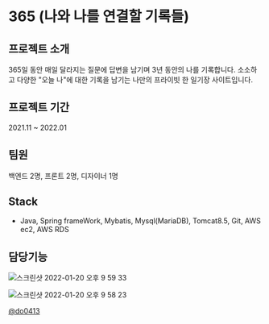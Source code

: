 # 365 (나와 나를 연결할 기록들)

## 프로젝트 소개
365일 동안 매일 달라지는 질문에 답변을 남기며 3년 동안의 나를 기록합니다.
소소하고 다양한 "오늘 나"에 대한 기록을 남기는 나만의 프라이빗 한 일기장 사이트입니다.

## 프로젝트 기간
2021.11 ~ 2022.01

## 팀원
백엔드 2명, 프론트 2명, 디자이너 1명

## Stack
- Java, Spring frameWork, Mybatis, Mysql(MariaDB), Tomcat8.5, Git, AWS ec2, AWS RDS




## 담당기능
![스크린샷 2022-01-20 오후 9 59 33](https://user-images.githubusercontent.com/73099980/150343471-71c8456d-1f56-4698-81b5-5a9bbb628809.png)

![스크린샷 2022-01-20 오후 9 58 23](https://user-images.githubusercontent.com/73099980/150343360-b9b42877-4ae6-46d6-a79a-c8b30ab5dfce.png)

[@do0413](https://github.com/do0413)

